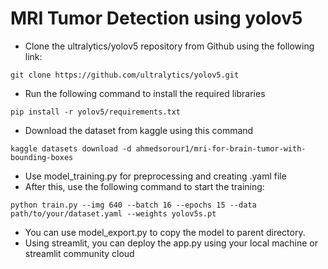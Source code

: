 # MRI Tumor Detection using yolov5
* Clone the ultralytics/yolov5 repository from Github using the following link: 
```
git clone https://github.com/ultralytics/yolov5.git
```
* Run the following command to install the required libraries
```
pip install -r yolov5/requirements.txt
```
* Download the dataset from kaggle using this command
```
kaggle datasets download -d ahmedsorour1/mri-for-brain-tumor-with-bounding-boxes
```

* Use model_training.py for preprocessing and creating .yaml file
* After this, use the following command to start the training: 
```
python train.py --img 640 --batch 16 --epochs 15 --data path/to/your/dataset.yaml --weights yolov5s.pt
```


* You can use model_export.py to copy the model to parent directory.
* Using streamlit, you can deploy the app.py using your local machine or streamlit community cloud

